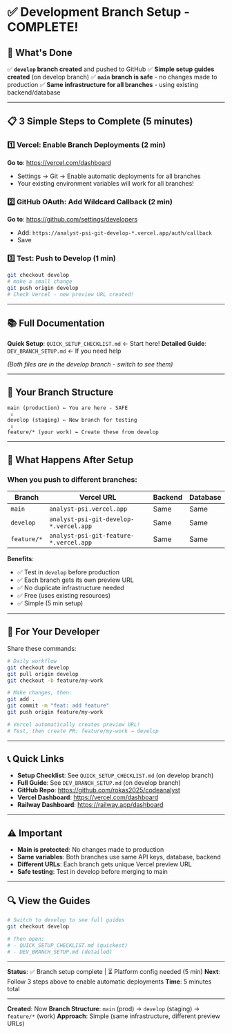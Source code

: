 # ✅ Development Branch Setup - COMPLETE!

## 🎉 What's Done

✅ **`develop` branch created** and pushed to GitHub
✅ **Simple setup guides created** (on develop branch)
✅ **`main` branch is safe** - no changes made to production
✅ **Same infrastructure for all branches** - using existing backend/database

---

## 📋 3 Simple Steps to Complete (5 minutes)

### 1️⃣ Vercel: Enable Branch Deployments (2 min)
**Go to**: https://vercel.com/dashboard
- Settings → Git → Enable automatic deployments for all branches
- Your existing environment variables will work for all branches!

### 2️⃣ GitHub OAuth: Add Wildcard Callback (2 min)
**Go to**: https://github.com/settings/developers
- Add: `https://analyst-psi-git-develop-*.vercel.app/auth/callback`
- Save

### 3️⃣ Test: Push to Develop (1 min)
```bash
git checkout develop
# make a small change
git push origin develop
# Check Vercel - new preview URL created!
```

---

## 📚 Full Documentation

**Quick Setup**: `QUICK_SETUP_CHECKLIST.md` ← Start here!
**Detailed Guide**: `DEV_BRANCH_SETUP.md` ← If you need help

*(Both files are in the develop branch - switch to see them)*

---

## 🌳 Your Branch Structure

```
main (production) ← You are here - SAFE
 ↓
develop (staging) ← New branch for testing
 ↓
feature/* (your work) ← Create these from develop
```

---

## 🚀 What Happens After Setup

### When you push to different branches:

| Branch | Vercel URL | Backend | Database |
|--------|-----------|---------|----------|
| `main` | `analyst-psi.vercel.app` | Same | Same |
| `develop` | `analyst-psi-git-develop-*.vercel.app` | Same | Same |
| `feature/*` | `analyst-psi-git-feature-*.vercel.app` | Same | Same |

**Benefits**:
- ✅ Test in `develop` before production
- ✅ Each branch gets its own preview URL
- ✅ No duplicate infrastructure needed
- ✅ Free (uses existing resources)
- ✅ Simple (5 min setup)

---

## 👥 For Your Developer

Share these commands:

```bash
# Daily workflow
git checkout develop
git pull origin develop
git checkout -b feature/my-work

# Make changes, then:
git add .
git commit -m "feat: add feature"
git push origin feature/my-work

# Vercel automatically creates preview URL!
# Test, then create PR: feature/my-work → develop
```

---

## 📞 Quick Links

- **Setup Checklist**: See `QUICK_SETUP_CHECKLIST.md` (on develop branch)
- **Full Guide**: See `DEV_BRANCH_SETUP.md` (on develop branch)
- **GitHub Repo**: https://github.com/rokas2025/codeanalyst
- **Vercel Dashboard**: https://vercel.com/dashboard
- **Railway Dashboard**: https://railway.app/dashboard

---

## ⚠️ Important

- **Main is protected**: No changes made to production
- **Same variables**: Both branches use same API keys, database, backend
- **Different URLs**: Each branch gets unique Vercel preview URL
- **Safe testing**: Test in develop before merging to main

---

## 🔍 View the Guides

```bash
# Switch to develop to see full guides
git checkout develop

# Then open:
# - QUICK_SETUP_CHECKLIST.md (quickest)
# - DEV_BRANCH_SETUP.md (detailed)
```

---

**Status**: ✅ Branch setup complete | ⏳ Platform config needed (5 min)
**Next**: Follow 3 steps above to enable automatic deployments
**Time**: 5 minutes total

---

**Created**: Now
**Branch Structure**: `main` (prod) → `develop` (staging) → `feature/*` (work)
**Approach**: Simple (same infrastructure, different preview URLs)

